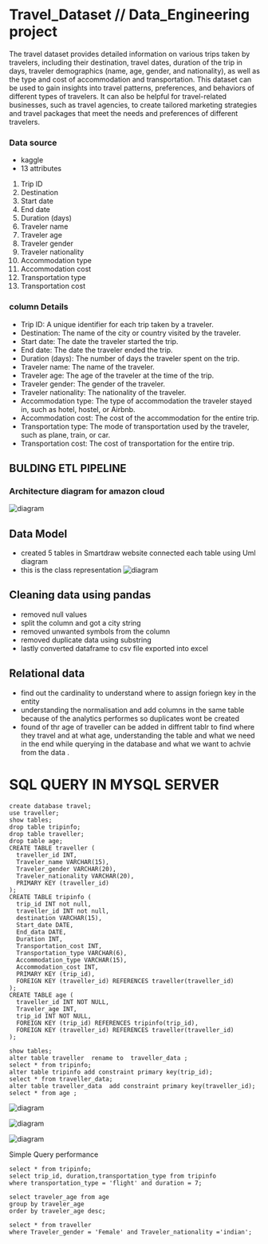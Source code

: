 # Travel_Dataset // Data_Engineering project
The travel dataset provides detailed information on various trips taken by travelers, including their destination, travel dates, duration of the trip in days, traveler demographics (name, age, gender, and nationality), as well as the type and cost of accommodation and transportation. This dataset can be used to gain insights into travel patterns, preferences, and behaviors of different types of travelers. It can also be helpful for travel-related businesses, such as travel agencies, to create tailored marketing strategies and travel packages that meet the needs and preferences of different travelers.
### Data source  
- kaggle
- 13 attributes 
1. Trip ID
2. Destination	
3. Start date	
4. End date	
5. Duration (days)	
6. Traveler name	
7. Traveler age	
8. Traveler gender	
9. Traveler nationality	
10. Accommodation type	
11. Accommodation cost	
12. Transportation type	
13. Transportation cost

### column Details
- Trip ID: A unique identifier for each trip taken by a traveler.
- Destination: The name of the city or country visited by the traveler.
- Start date: The date the traveler started the trip.
- End date: The date the traveler ended the trip.
- Duration (days): The number of days the traveler spent on the trip.
- Traveler name: The name of the traveler.
- Traveler age: The age of the traveler at the time of the trip.
- Traveler gender: The gender of the traveler.
- Traveler nationality: The nationality of the traveler.
- Accommodation type: The type of accommodation the traveler stayed in, such as hotel, hostel, or Airbnb.
- Accommodation cost: The cost of the accommodation for the entire trip.
- Transportation type: The mode of transportation used by the traveler, such as plane, train, or car.
- Transportation cost: The cost of transportation for the entire trip.

## BULDING ETL PIPELINE 
  ### Architecture diagram for amazon cloud 
  ![diagram](arch.jpg)
  ## Data Model
  - created 5 tables in Smartdraw website connected each table using Uml diagram
  - this is the class representation 
  ![diagram](model.jpeg)
  ## Cleaning data using pandas 

  - removed null values
  - split the column and got a city string 
  - removed unwanted symbols from the column 
  - removed duplicate data using substring 
  - lastly converted dataframe to csv file  exported into excel 
  
## Relational data 
- find out the cardinality to understand where to assign foriegn key in the entity 
- understanding the normalisation and add columns in the same table because of the analytics performes so duplicates wont be created 
- found of thr age of traveller can be added in diffrent tablr to find where they travel and  at what age, understanding the table and  what we need in the end while querying in the database and what we want to achvie from the data .

# SQL QUERY IN MYSQL SERVER 
```
create database travel;
use traveller;
show tables;
drop table tripinfo;
drop table traveller;
drop table age;
CREATE TABLE traveller (
  traveller_id INT,
  Traveler_name VARCHAR(15),
  Traveler_gender VARCHAR(20),
  Traveler_nationality VARCHAR(20),
  PRIMARY KEY (traveller_id)
);
CREATE TABLE tripinfo (
  trip_id INT not null,
  traveller_id INT not null,
  destination VARCHAR(15),
  Start_date DATE,
  End_data DATE,
  Duration INT,
  Transportation_cost INT,
  Transportation_type VARCHAR(6),
  Accommodation_type VARCHAR(15),
  Accommodation_cost INT,
  PRIMARY KEY (trip_id),
  FOREIGN KEY (traveller_id) REFERENCES traveller(traveller_id)
);
CREATE TABLE age (
  traveller_id INT NOT NULL,
  Traveler_age INT,
  trip_id INT NOT NULL,
  FOREIGN KEY (trip_id) REFERENCES tripinfo(trip_id),
  FOREIGN KEY (traveller_id) REFERENCES traveller(traveller_id)
);

show tables;
alter table traveller  rename to  traveller_data ;
select * from tripinfo;
alter table tripinfo add constraint primary key(trip_id);
select * from traveller_data;
alter table traveller_data  add constraint primary key(traveller_id);
select * from age ;

```
	
![diagram](age.jpeg)

![diagram](travel.jpeg)

![diagram](tripinfo.jpeg)

Simple Query performance 
```
select * from tripinfo;
select trip_id, duration,transportation_type from tripinfo
where transportation_type = 'flight' and duration = 7;

select traveler_age from age
group by traveler_age
order by traveler_age desc;

select * from traveller
where Traveler_gender = 'Female' and Traveler_nationality ='indian';


